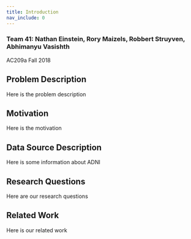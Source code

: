 ```yaml
---
title: Introduction
nav_include: 0
---
```


### Team 41: Nathan Einstein, Rory Maizels, Robbert Struyven, Abhimanyu Vasishth
AC209a Fall 2018

## Problem Description

Here is the problem description

## Motivation

Here is the motivation

## Data Source Description

Here is some information about ADNI

## Research Questions

Here are our research questions

## Related Work

Here is our related work
